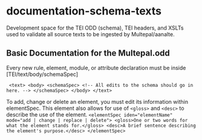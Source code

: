 # documentation-schema-texts
Development space for the TEI ODD (schema), TEI headers, and XSLTs used to validate all source texts to be ingested by Multepal/aanalte.

## Basic Documentation for the Multepal.odd

Every new rule, element, module, or attribute declaration must be inside [TEI/text/body/schemaSpec]

` 
<text>
    <body>
        <schemaSpec>
            <!-- All edits to the schema should go in here. -->
        </schemaSpec>
    </body>
</text>
`

To add, change or delete an element, you must edit its information within elementSpec. 
This element also allows for use of `<gloss>` and `<desc>` to describe the use of
the element.
`
<elementSpec iden="elementName" mode="add | change | replace | delete">
<gloss>One or two words for what the element stands for.</gloss>
<desc>A brief sentence describing the element's purpose.</desc>
</elementSpec>
`
